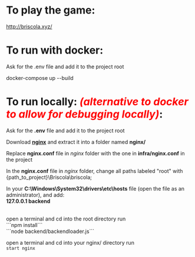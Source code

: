 # To play the game:
http://briscola.xyz/
</br>
# To run with docker:

Ask for the .env file and add it to the project root

docker-compose up --build
</br>
# To run locally: *<font color="red">(alternative to docker to allow for debugging locally)</font>*:

Ask for the **.env** file and add it to the project root

Download **[nginx](http://nginx.org/en/download.html)** and extract it into a folder named **nginx/**

Replace **nginx.conf** file in *nginx* folder with the one in **infra/nginx.conf** in the project

In the **nginx.conf** file in *nginx* folder, change all paths labeled "root" with {path_to_project}\Briscola\briscola;

In your **C:\Windows\System32\drivers\etc\hosts** file (open the file as an administrator), and add: 
</br>**127.0.0.1 backend**

</br>
open a terminal and cd into the root directory run </br>
```npm install``` </br>
```node backend/backendloader.js```

open a terminal and cd into your nginx/ directory run</br>
```start nginx```